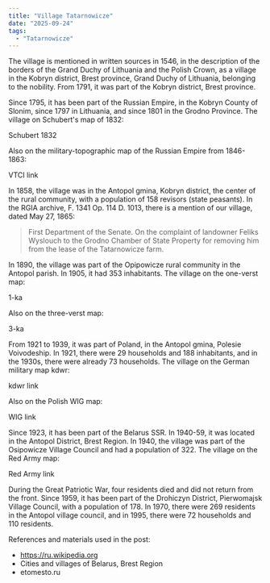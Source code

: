 ```yaml
---
title: "Village Tatarnowicze"
date: "2025-09-24"
tags: 
  - "Tatarnowicze"
---
```


The village is mentioned in written sources in 1546, in the description of the borders of the Grand Duchy of Lithuania and the Polish Crown, as a village in the Kobryn district, Brest province, Grand Duchy of Lithuania, belonging to the nobility. From 1791, it was part of the Kobryn district, Brest province.

Since 1795, it has been part of the Russian Empire, in the Kobryn County of Slonim, since 1797 in Lithuania, and since 1801 in the Grodno Province. The village on Schubert's map of 1832:

Schubert 1832

Also on the military-topographic map of the Russian Empire from 1846-1863:

VTCI link

In 1858, the village was in the Antopol gmina, Kobryn district, the center of the rural community, with a population of 158 revisors (state peasants). In the RGIA archive, F. 1341 Op. 114 D. 1013, there is a mention of our village, dated May 27, 1865:

> First Department of the Senate. On the complaint of landowner Feliks Wyslouch to the Grodno Chamber of State Property for removing him from the lease of the Tatarnowicze farm.

In 1890, the village was part of the Opipowicze rural community in the Antopol parish. In 1905, it had 353 inhabitants. The village on the one-verst map:

1-ka

Also on the three-verst map:

3-ka

From 1921 to 1939, it was part of Poland, in the Antopol gmina, Polesie Voivodeship. In 1921, there were 29 households and 188 inhabitants, and in the 1930s, there were already 73 households. The village on the German military map kdwr:

kdwr link

Also on the Polish WIG map:

WIG link

Since 1923, it has been part of the Belarus SSR. In 1940-59, it was located in the Antopol District, Brest Region. In 1940, the village was part of the Osipowicze Village Council and had a population of 322. The village on the Red Army map:

Red Army link

During the Great Patriotic War, four residents died and did not return from the front. Since 1959, it has been part of the Drohiczyn District, Pierwomajsk Village Council, with a population of 178. In 1970, there were 269 residents in the Antopol village council, and in 1995, there were 72 households and 110 residents.

References and materials used in the post:
- https://ru.wikipedia.org
- Cities and villages of Belarus, Brest Region
- etomesto.ru
